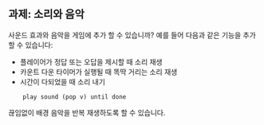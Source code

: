 ## 과제: 소리와 음악

사운드 효과와 음악을 게임에 추가 할 수 있습니까? 예를 들어 다음과 같은 기능을 추가할 수 있습니다:

+ 플레이어가 정답 또는 오답을 제시할 때 소리 재생
+ 카운트 다운 타이머가 실행될 때 똑딱 거리는 소리 재생
+ 시간이 다되었을 때 소리 내기

```blocks3
    play sound (pop v) until done
```

끊임없이 배경 음악을 반복 재생하도록 할 수 있습니다.